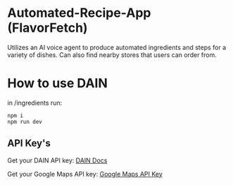 # Automated-Recipe-App (FlavorFetch)
Utilizes an AI voice agent to produce automated ingredients and steps for a variety of dishes. Can also find nearby stores that users can order from.

# How to use DAIN

in /ingredients run:
```
npm i
npm run dev
```

## API Key's

Get your DAIN API key:
[DAIN Docs](https://docs.dain.org/docs/getting-started/services/services-sdk)

Get your Google Maps API key:
[Google Maps API Key](https://developers.google.com/maps/documentation/javascript/get-api-key)
